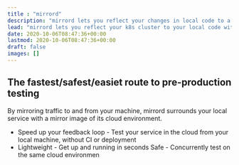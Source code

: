 ```yaml
---
title : "mirrord"
description: "mirrord lets you reflect your changes in local code to a k8s cluster without building or deploying"
lead: "mirrord lets you reflect your k8s cluster to your local code without interrupting it"
date: 2020-10-06T08:47:36+00:00
lastmod: 2020-10-06T08:47:36+00:00
draft: false
images: []
---
```


## The fastest/safest/easiet route to pre-production testing
By mirroring traffic to and from your machine, mirrord surrounds your local service with a mirror image of its cloud environment.

- Speed up your feedback loop - Test your service in the cloud from your local machine, without CI or deployment
- Lightweight - Get up and running in seconds Safe - Concurrently test on the same cloud environmen

<!-- ## Why deploy to staging when you can...
**not** deploy to staging?

By mirroring traffic to and from your machine, ***mirrord*** surrounds your local sergvice with a mirror image of its cloud environment.

### No more:
 - Mocking up databases/traffic/configuration
 - Waiting for the CI to run
 - Breaking the shared environment for everyone -->

<!-- ### Stop 🛑✋

- Mocking databases/traffic/configuration
- Waiting for the CI to run
- Breaking the shared environment for everyone

### Start ▶️
- Running your service locally, with remote service's context
- Receiving mirrored (duplicated) traffic in real time
- Having the same environment variables the remote service has
- Accessing resources available to the remote context such as databases, managed services, etc. -->